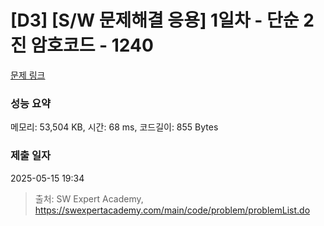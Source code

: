 # [D3] [S/W 문제해결 응용] 1일차 - 단순 2진 암호코드 - 1240 

[문제 링크](https://swexpertacademy.com/main/code/problem/problemDetail.do?contestProbId=AV15FZuqAL4CFAYD) 

### 성능 요약

메모리: 53,504 KB, 시간: 68 ms, 코드길이: 855 Bytes

### 제출 일자

2025-05-15 19:34



> 출처: SW Expert Academy, https://swexpertacademy.com/main/code/problem/problemList.do